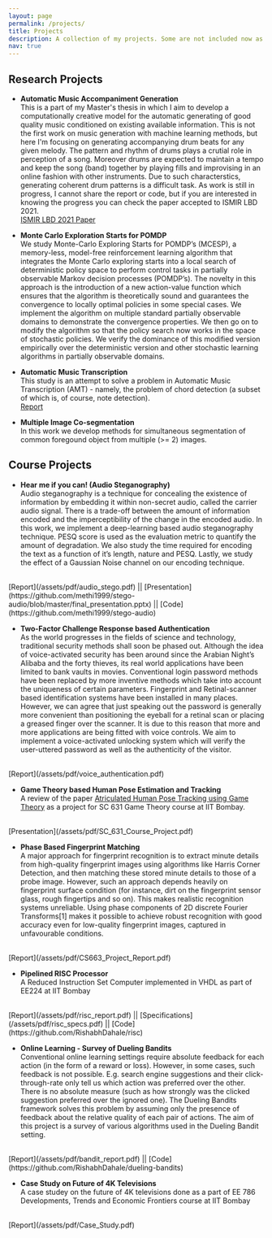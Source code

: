 ```yaml
---
layout: page
permalink: /projects/
title: Projects
description: A collection of my projects. Some are not included now as I need to take permission from my guide before making them public.
nav: true
---
```


<h2> Research Projects </h2>

* <strong>Automatic Music Accompaniment Generation</strong><br>
This is a part of my Master's thesis in which I aim to develop a computationally creative model for the automatic generating of good quality music conditioned on existing available information. This is not the first work on music generation with machine learning methods, but here I'm focusing on generating accompanying drum beats for any given melody. The pattern and rhythm of drums plays a crutial role in perception of a song. Moreover drums are expected to maintain a tempo and keep the song (band) together by playing fills and improvising in an online fashion with other instruments. Due to such characterstics, generating coherent drum patterns is a difficult task. As work is still in progress, I cannot share the report or code, but if you are interested in knowing the progress you can check the paper accepted to ISMIR LBD 2021.<br>
[ISMIR LBD 2021 Paper](https://archives.ismir.net/ismir2021/latebreaking/000015.pdf)

* <strong>Monte Carlo Exploration Starts for POMDP</strong><br>
We study Monte-Carlo Exploring Starts for POMDP’s (MCESP), a memory-less, model-free reinforcement learning algorithm that integrates the Monte Carlo exploring starts into a local search of deterministic policy space to perform control tasks in partially observable Markov decision processes (POMDP’s). The novelty in this approach is the introduction of a new action-value function which ensures that the algorithm is theoretically sound and guarantees the convergence to locally optimal policies in some special cases. We implement the algorithm on multiple standard partially observable domains to demonstrate the convergence properties. We then go on to modify the algorithm so that the policy search now works in the space of stochastic policies. We verify the dominance of this modified version empirically over the deterministic version and other stochastic learning algorithms in partially observable domains.

* <strong>Automatic Music Transcription</strong> <br>
This study is an attempt to solve a problem in Automatic Music Transcription (AMT) - namely, the problem of chord detection (a subset of which is, of course, note detection). <br>
[Report](/assets/pdf/AMT_Manual.pdf)


* <strong>Multiple Image Co-segmentation</strong><br>
In this work we develop methods for simultaneous segmentation of common foregound object from multiple (>= 2) images.


<h2> Course Projects </h2>

* <strong>Hear me if you can! (Audio Steganography)</strong><br>
Audio steganography is a technique for concealing the existence of information by embedding it within non-secret audio, called the carrier audio signal. There is a trade-off between the amount of information encoded and the imperceptibility of the change in the encoded audio. In this work, we implement a deep-learning based audio steganography technique. PESQ score is used as the evaluation metric to quantify the amount of degradation. We also study the time required for encoding the text as a function of it’s length, nature and PESQ. Lastly, we study the effect of a Gaussian Noise channel on our encoding technique.
<br>
[Report](/assets/pdf/audio_stego.pdf) ||  [Presentation](https://github.com/methi1999/stego-audio/blob/master/final_presentation.pptx) || [Code](https://github.com/methi1999/stego-audio)


* <strong>Two-Factor Challenge Response based Authentication</strong><br>
As the world progresses in the fields of science and technology, traditional security methods shall soon be phased out. Although the idea of voice-activated security has been around since the Arabian Night’s Alibaba and the forty thieves, its real world applications have been limited to bank vaults in movies. Conventional login password methods have been replaced by more inventive methods which take into account the uniqueness of certain parameters. Fingerprint and Retinal-scanner based identification systems have been installed in many places. However, we can agree that just speaking out the password is generally more convenient than positioning the eyeball for a retinal scan or placing a greased finger over the scanner. It is due to this reason that more and more applications are being fitted with voice controls. We aim to implement a voice-activated unlocking system which will verify the user-uttered password as well as the authenticity of the visitor.
<br>
[Report](/assets/pdf/voice_authentication.pdf)

* <strong>Game Theory based Human Pose Estimation and Tracking</strong><br>
A review of the paper [Atriculated Human Pose Tracking using Game Theory](https://ieeexplore.ieee.org/document/6738526) as a project for SC 631 Game Theory course at IIT Bombay.
<br>
[Presentation](/assets/pdf/SC_631_Course_Project.pdf)

* <strong>Phase Based Fingerprint Matching</strong><br>
A major approach for fingerprint recognition is to extract minute details from high-quality fingerprint images using algorithms like Harris Corner Detection, and then matching these stored minute details to those of a probe image. However, such an approach depends heavily on fingerprint surface condition (for instance, dirt on the fingerprint sensor glass, rough fingertips and so on). This makes realistic recognition systems unreliable. Using phase components of 2D discrete Fourier Transforms[1] makes it possible to achieve robust recognition with good accuracy even for low-quality fingerprint images, captured in unfavourable conditions.
<br>
[Report](/assets/pdf/CS663_Project_Report.pdf)

* <strong>Pipelined RISC Processor</strong><br>
A Reduced Instruction Set Computer implemented in VHDL as part of EE224 at IIT Bombay
<br>
[Report](/assets/pdf/risc_report.pdf) || [Specifications](/assets/pdf/risc_specs.pdf) || [Code](https://github.com/RishabhDahale/risc)

* <strong>Online Learning - Survey of Dueling Bandits</strong><br>
Conventional online learning settings require absolute feedback for each action (in the form of a reward or loss). However, in some cases, such feedback is not possible. E.g. search engine suggestions and their click-through-rate only tell us which action was preferred over the other. There is no absolute measure (such as how strongly was the clicked suggestion preferred over the ignored one). The Dueling Bandits framework solves this problem by assuming only the presence of feedback about the relative quality of each pair of actions. The aim of this project is a survey of various algorithms used in the Dueling Bandit setting.
<br>
[Report](/assets/pdf/bandit_report.pdf) || [Code](https://github.com/RishabhDahale/dueling-bandits)

* <strong>Case Study on Future of 4K Televisions</strong><br>
A case studey on the future of 4K televisions done as a part of EE 786 Developments, Trends and Economic Frontiers course at IIT Bombay
<br>
[Report](/assets/pdf/Case_Study.pdf)


<!-- <h2> Other Projects </h2> -->




<!-- <div class="projects">
  {% if site.enable_project_categories and page.display_categories %}
    {% for category in page.display_categories %}
      <h2 class="category">{{ category }}</h2>
      {% assign categorized_projects = site.projects | where: "category", category %}
      {% assign sorted_projects = categorized_projects | sort: "importance" %}
      {% if page.horizontal %}
        <div class="container">
          <div class="row row-cols-2">
          {% for project in sorted_projects %}
            {% include projects_horizontal.html %}
          {% endfor %}
          </div>
        </div>
      {% else %}
        <div class="grid">
          {% for project in sorted_projects %}
            {% include projects.html %}
          {% endfor %}
        </div>
      {% endif %}
    {% endfor %}

  {% else %}
  {% assign sorted_projects = site.projects | sort: "importance" %}
    {% if page.horizontal %}
      <div class="container">
        <div class="row row-cols-2">
        {% for project in sorted_projects %}
          {% include projects_horizontal.html %}
        {% endfor %}
        </div>
      </div>
    {% else %}
      <div class="grid">
        {% for project in sorted_projects %}
          {% include projects.html %}
        {% endfor %}
      </div>
    {% endif %}

  {% endif %}

</div> -->

